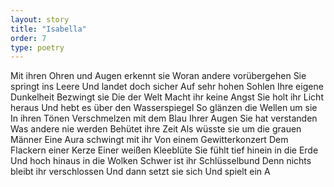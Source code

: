 ```yaml
---
layout: story
title: "Isabella"
order: 7
type: poetry
---
```


Mit ihren Ohren und Augen erkennt sie
Woran andere vorübergehen
Sie springt ins Leere
Und landet doch sicher
Auf sehr hohen Sohlen
Ihre eigene Dunkelheit
Bezwingt sie
Die der Welt 
Macht ihr keine Angst
Sie holt ihr Licht heraus
Und hebt es über den Wasserspiegel
So glänzen die Wellen um sie
In ihren Tönen
Verschmelzen mit dem Blau
Ihrer Augen
Sie hat verstanden
Was andere nie werden
Behütet ihre Zeit
Als wüsste sie um die grauen Männer
Eine Aura schwingt mit ihr
Von einem Gewitterkonzert
Dem Flackern einer Kerze
Einer weißen Kleeblüte
Sie fühlt tief hinein in die Erde
Und hoch hinaus in die Wolken
Schwer ist ihr Schlüsselbund
Denn nichts bleibt ihr verschlossen
Und dann setzt sie sich
Und spielt ein A
